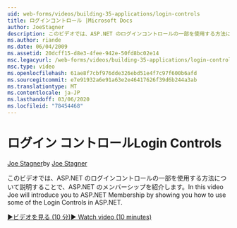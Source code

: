 ```yaml
---
uid: web-forms/videos/building-35-applications/login-controls
title: ログインコントロール |Microsoft Docs
author: JoeStagner
description: このビデオでは、ASP.NET のログインコントロールの一部を使用する方法について説明することで、ASP.NET のメンバーシップを紹介します。
ms.author: riande
ms.date: 06/04/2009
ms.assetid: 20dcff15-d8e3-4fee-942e-50fd8bc02e14
msc.legacyurl: /web-forms/videos/building-35-applications/login-controls
msc.type: video
ms.openlocfilehash: 61ae8f7cbf976dde326ebd51e4f7c97f600b6afd
ms.sourcegitcommit: e7e91932a6e91a63e2e46417626f39d6b244a3ab
ms.translationtype: MT
ms.contentlocale: ja-JP
ms.lasthandoff: 03/06/2020
ms.locfileid: "78454468"
---
```

# <a name="login-controls"></a><span data-ttu-id="cb466-103">ログイン コントロール</span><span class="sxs-lookup"><span data-stu-id="cb466-103">Login Controls</span></span>

<span data-ttu-id="cb466-104">[Joe Stagner](https://github.com/JoeStagner)</span><span class="sxs-lookup"><span data-stu-id="cb466-104">by [Joe Stagner](https://github.com/JoeStagner)</span></span>

<span data-ttu-id="cb466-105">このビデオでは、ASP.NET のログインコントロールの一部を使用する方法について説明することで、ASP.NET のメンバーシップを紹介します。</span><span class="sxs-lookup"><span data-stu-id="cb466-105">In this video Joe will introduce you to ASP.NET Membership by showing you how to use some of the Login Controls in ASP.NET.</span></span>

[<span data-ttu-id="cb466-106">&#9654;ビデオを見る (10 分)</span><span class="sxs-lookup"><span data-stu-id="cb466-106">&#9654; Watch video (10 minutes)</span></span>](https://channel9.msdn.com/Blogs/ASP-NET-Site-Videos/login-controls)
